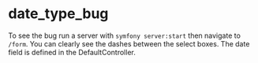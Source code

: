 # date_type_bug

To see the bug run a server with `symfony server:start` then navigate to `/form`. You can clearly see the dashes between the select boxes. The date field is defined in the DefaultController.
